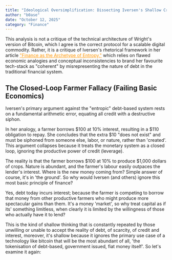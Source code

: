 ```yaml
---
title: "Ideological Oversimplification: Dissecting Iversen's Shallow Critique of Debt and Money"
author: "b0ase"
date: "October 12, 2025"
category: "Finance"
---
```


This analysis is not a critique of the technical architecture of Wright's version of Bitcoin, which I agree is the correct protocol for a scalable digital commodity. Rather, it is a critique of Iversen's rhetorical framework in her article <a href="https://annaiversen.substack.com/p/finance-as-the-archetype-of-entropy" target="_blank" rel="noopener noreferrer" style="color: #ff9500; text-decoration: underline;">"Finance as the Archetype of Entropy,"</a> which relies on flawed economic analogies and conceptual inconsistencies to brand her favourite tech-stack as "coherent" by misrepresenting the nature of debt in the traditional financial system.

## The Closed-Loop Farmer Fallacy (Failing Basic Economics)

Iversen's primary argument against the "entropic" debt-based system rests on a fundamental arithmetic error, equating all credit with a destructive siphon.

In her analogy, a farmer borrows $100 at 10% interest, resulting in a $110 obligation to repay. She concludes that the extra $10 "does not exist" and must be siphoned from someone else, labor, or nature, rather than 'created'. This argument collapses because it treats the monetary system as a closed loop, ignoring the productive power of credit (leverage).

The reality is that the farmer borrows $100 at 10% to produce $1,000 dollars of crops. Nature is abundant, and the farmer's labour easily outpaces the lender's interest. Where is the new money coming from? Simple answer of course, it's in 'the ground'. So why would Iversen (and others) ignore this most basic principle of finance?

Yes, debt today incurs interest; because the farmer is competing to borrow that money from other productive farmers who might produce more spectacular gains than them. It's a money 'market', so why treat capital as if its' something limitless, when clearly it is limited by the willingness of those who actually have it to lend?

This is the kind of shallow thinking that is constantly repeated by those unwilling or unable to accept the reality of debt, of scarcity, of credit and interest, moreover, it's shallow because it ignores the primary use case of a technology like bitcoin that will be the most abundant of all, 'the tokenisation of debt-based, government issued, fiat money itself'. So let's examine it again:
